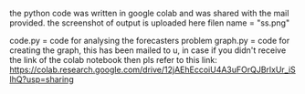 the python code was written in google colab and was shared with the mail provided.
the screenshot of output is uploaded here filen name = "ss.png"

code.py = code for analysing the forecasters problem
graph.py = code for creating the graph, this has been mailed to u, in case if you didn't receive the link of the colab notebook then pls refer to this link: https://colab.research.google.com/drive/12jAEhEccoiU4A3uFOrQJBrlxUr_iSlhQ?usp=sharing
